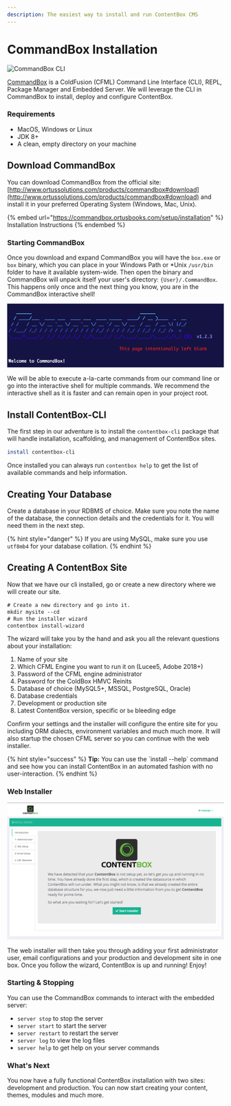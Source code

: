 ```yaml
---
description: The easiest way to install and run ContentBox CMS
---
```


# CommandBox Installation

![CommandBox CLI](../../images/CommandBoxLogo.png)

[CommandBox](http://www.ortussolutions.com/products/commandbox) is a ColdFusion (CFML) Command Line Interface (CLI), REPL, Package Manager and Embedded Server. We will leverage the CLI in CommandBox to install, deploy and configure ContentBox.&#x20;

### Requirements

* MacOS, Windows or Linux
* JDK 8+
* A clean, empty directory on your machine

## Download CommandBox

You can download CommandBox from the official site: [http://www.ortussolutions.com/products/commandbox#download](http://www.ortussolutions.com/products/commandbox#download) and install it in your preferred Operating System (Windows, Mac, Unix).&#x20;

{% embed url="https://commandbox.ortusbooks.com/setup/installation" %}
Installation Instructions
{% endembed %}

### Starting CommandBox

Once you download and expand CommandBox you will have the `box.exe` or `box` binary, which you can place in your Windows Path or \*Unix `/usr/bin` folder to have it available system-wide. Then open the binary and CommandBox will unpack itself your user's directory: `{User}/.CommandBox`. This happens only once and the next thing you know, you are in the CommandBox interactive shell!

![box shell](<../../.gitbook/assets/image (8).png>)

We will be able to execute a-la-carte commands from our command line or go into the interactive shell for multiple commands. We recommend the interactive shell as it is faster and can remain open in your project root.

## Install ContentBox-CLI

The first step in our adventure is to install the `contentbox-cli` package that will handle installation, scaffolding, and management of ContentBox sites.

```bash
install contentbox-cli
```

Once installed you can always run `contentbox help` to get the list of available commands and help information.

## Creating Your Database

Create a database in your RDBMS of choice.  Make sure you note the name of the database, the connection details and the credentials for it.  You will need them in the next step.

{% hint style="danger" %}
If you are using MySQL, make sure you use `utf8mb4` for your database collation.
{% endhint %}

## Creating A ContentBox Site

Now that we have our cli installed, go or create a new directory where we will create our site.

```
# Create a new directory and go into it.
mkdir mysite --cd
# Run the installer wizard
contentbox install-wizard
```

The wizard will take you by the hand and ask you all the relevant questions about your installation:

1. Name of your site
2. Which CFML Engine you want to run it on (Lucee5, Adobe 2018+)
3. Password of the CFML engine administrator
4. Password for the ColdBox HMVC Reinits
5. Database of choice (MySQL5+, MSSQL, PostgreSQL, Oracle)
6. Database credentials
7. Development or production site
8. Latest ContentBox version, specific or `be` bleeding edge

Confirm your settings and the installer will configure the entire site for you including ORM dialects, environment variables and much much more. It will also startup the chosen CFML server so you can continue with the web installer.

{% hint style="success" %}
**Tip:** You can use the \`install --help\` command and see how you can install ContentBox in an automated fashion with no user-interaction.
{% endhint %}

### Web Installer

![](<../../.gitbook/assets/image (7).png>)

The web installer will then take you through adding your first administrator user, email configurations and your production and development site in one box.  Once you follow the wizard, ContentBox is up and running! Enjoy!

### Starting & Stopping

You can use the CommandBox commands to interact with the embedded server:

* `server stop` to stop the server
* `server start` to start the server
* `server restart` to restart the server
* `server log` to view the log files
* `server help` to get help on your server commands

### What's Next

You now have a fully functional ContentBox installation with two sites: development and production.  You can now start creating your content, themes, modules and much more.&#x20;

